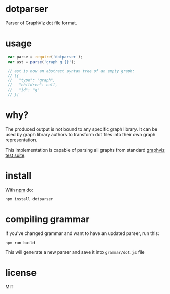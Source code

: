 # dotparser

Parser of GraphViz dot file format.

# usage

``` js
 var parse = require('dotparser');
 var ast = parse('graph g {}');

 // ast is now an abstract syntax tree of an empty graph:
 // [{
 //   "type": "graph",
 //   "children": null,
 //   "id": "g"
 // }]
```

# why?

The produced output is not bound to any specific graph library. It can be used
by graph library authors to transform dot files into their own graph representation.

This implementation is capable of parsing all graphs from standard [graphviz test suite](https://github.com/ellson/graphviz/tree/master/rtest/graphs).

# install

With [npm](https://npmjs.org) do:

```
npm install dotparser
```

# compiling grammar

If you've changed grammar and want to have an updated parser, run this:

```
npm run build
```

This will generate a new parser and save it into `grammar/dot.js` file

# license

MIT

